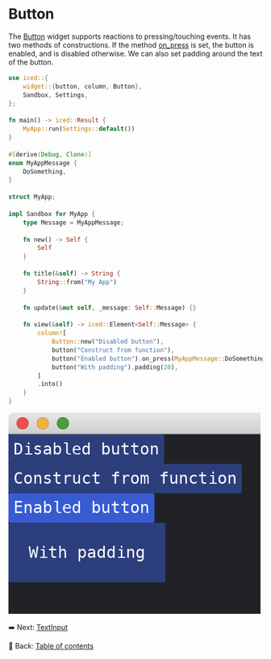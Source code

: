 # Button

The [Button](https://docs.rs/iced/0.12.1/iced/widget/button/struct.Button.html) widget supports reactions to pressing/touching events.
It has two methods of constructions.
If the method [on_press](https://docs.rs/iced/0.12.1/iced/widget/button/struct.Button.html#method.on_press) is set, the button is enabled, and is disabled otherwise.
We can also set padding around the text of the button.

```rust
use iced::{
    widget::{button, column, Button},
    Sandbox, Settings,
};

fn main() -> iced::Result {
    MyApp::run(Settings::default())
}

#[derive(Debug, Clone)]
enum MyAppMessage {
    DoSomething,
}

struct MyApp;

impl Sandbox for MyApp {
    type Message = MyAppMessage;

    fn new() -> Self {
        Self
    }

    fn title(&self) -> String {
        String::from("My App")
    }

    fn update(&mut self, _message: Self::Message) {}

    fn view(&self) -> iced::Element<Self::Message> {
        column![
            Button::new("Disabled button"),
            button("Construct from function"),
            button("Enabled button").on_press(MyAppMessage::DoSomething),
            button("With padding").padding(20),
        ]
        .into()
    }
}
```

![Button](./pic/button.png)

:arrow_right:  Next: [TextInput](./text_input.md)

:blue_book: Back: [Table of contents](./../README.md)
